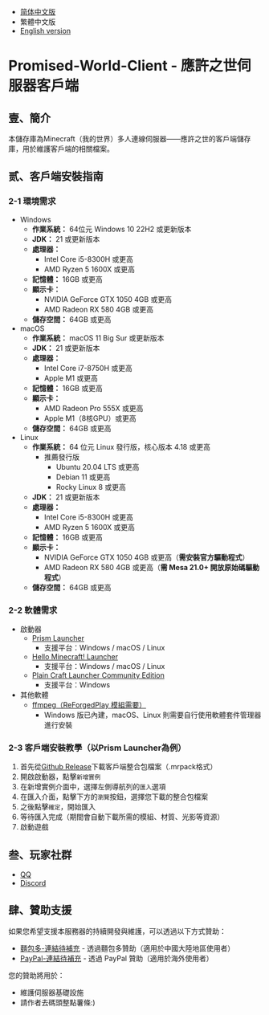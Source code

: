 - [简体中文版](./README.md)
- 繁體中文版
- [English version](./README_EN.md)


# Promised-World-Client - 應許之世伺服器客戶端

## 壹、簡介
本儲存庫為Minecraft（我的世界）多人連線伺服器——應許之世的客戶端儲存庫，用於維護客戶端的相關檔案。

## 贰、客戶端安裝指南
### 2-1 環境需求
- Windows
  - **作業系統：** 64位元 Windows 10 22H2 或更新版本
  - **JDK：** 21 或更新版本
  - **處理器：**
    - Intel Core i5-8300H 或更高
    - AMD Ryzen 5 1600X 或更高
  - **記憶體：** 16GB 或更高
  - **顯示卡：**
    - NVIDIA GeForce GTX 1050 4GB 或更高
    - AMD Radeon RX 580 4GB 或更高
  - **儲存空間：** 64GB 或更高
- macOS
  - **作業系統：** macOS 11 Big Sur 或更新版本
  - **JDK：** 21 或更新版本
  - **處理器：**
    - Intel Core i7-8750H 或更高
    - Apple M1 或更高
  - **記憶體：** 16GB 或更高
  - **顯示卡：**
    - AMD Radeon Pro 555X 或更高
    - Apple M1（8核GPU）或更高
  - **儲存空間：** 64GB 或更高
- Linux
  - **作業系統：** 64 位元 Linux 發行版，核心版本 4.18 或更高
    - 推薦發行版
      - Ubuntu 20.04 LTS 或更高
      - Debian 11 或更高
      - Rocky Linux 8 或更高
  - **JDK：** 21 或更新版本
  - **處理器：**
    - Intel Core i5-8300H 或更高
    - AMD Ryzen 5 1600X 或更高
  - **記憶體：** 16GB 或更高
  - **顯示卡：**
    - NVIDIA GeForce GTX 1050 4GB 或更高（**需安裝官方驅動程式**）
    - AMD Radeon RX 580 4GB 或更高（**需 Mesa 21.0+ 開放原始碼驅動程式**）
  - **儲存空間：** 64GB 或更高

### 2-2 軟體需求
- 啟動器
  - [Prism Launcher](https://prismlauncher.org/)
    - 支援平台：Windows / macOS / Linux
  - [Hello Minecraft! Launcher](https://hmcl.huangyuhui.net/)
    - 支援平台：Windows / macOS / Linux
  - [Plain Craft Launcher Community Edition](https://www.pclc.cc/projects/pcl-ce/)
    - 支援平台：Windows
- 其他軟體
  - [ffmpeg（ReForgedPlay 模組需要）](https://ffmpeg.org/)
    - Windows 版已內建，macOS、Linux 則需要自行使用軟體套件管理器進行安裝

### 2-3 客戶端安裝教學（以Prism Launcher為例）
1. 首先從[Github Release](https://github.com/Star-River-Studios/Promised-World-Client/releases/latest)下載客戶端整合包檔案（.mrpack格式）
2. 開啟啟動器，點擊`新增實例`
3. 在新增實例介面中，選擇左側導航列的`匯入`選項
4. 在匯入介面，點擊下方的`瀏覽`按鈕，選擇您下載的整合包檔案
5. 之後點擊`確定`，開始匯入
6. 等待匯入完成（期間會自動下載所需的模組、材質、光影等資源）
7. 啟動遊戲

## 叁、玩家社群
- [QQ](https://qm.qq.com/q/qZ2TJ0lZdK)
- [Discord](https://discord.gg/j275P4PRzP)

## 肆、贊助支援
如果您希望支援本服務器的持續開發與維護，可以透過以下方式贊助：

- [麵包多-連結待補充](#) - 透過麵包多贊助（適用於中國大陸地區使用者）
- [PayPal-連結待補充](#) - 透過 PayPal 贊助（適用於海外使用者）

您的贊助將用於：
- 維護伺服器基礎設施
- 請作者去碼頭整點薯條:)